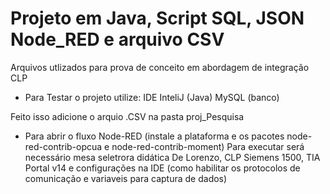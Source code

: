 # Projeto em Java, Script SQL, JSON Node_RED e arquivo CSV 
 
Arquivos utlizados para prova de conceito em abordagem de integração CLP
- Para Testar o projeto utilize:
 IDE InteliJ (Java)
 MySQL (banco)

Feito isso adicione o arquio .CSV na pasta proj_Pesquisa

- Para abrir o fluxo Node-RED (instale a plataforma e os pacotes node-red-contrib-opcua e node-red-contrib-moment)
Para executar será necessário mesa seletrora didática De Lorenzo, CLP Siemens 1500, TIA Portal v14 e configurações na IDE (como habilitar os protocolos de comunicação e variaveis para captura de dados)
